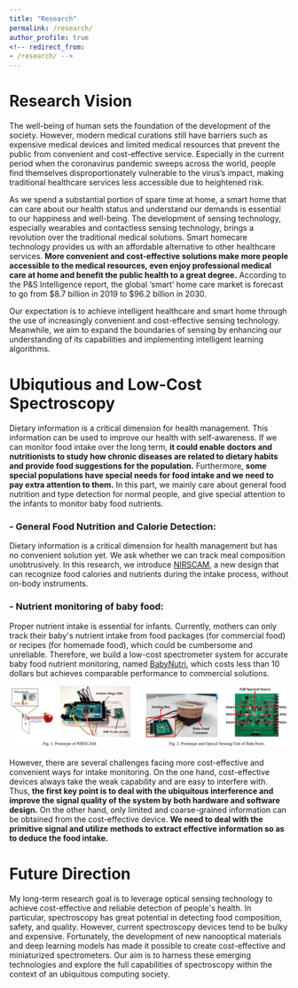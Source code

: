```yaml
---
title: "Research"
permalink: /research/
author_profile: true
<!-- redirect_from: 
- /research/ -->
---
```


# Research Vision
The well-being of human sets the foundation of the development of the society. However, modern medical curations still have barriers such as expensive medical devices and limited medical resources that prevent the public from convenient and cost-effective service. Especially in the current period when the coronavirus pandemic sweeps across the world, people find themselves disproportionately vulnerable to the virus’s impact, making traditional healthcare services less accessible due to heightened risk. 

As we spend a substantial portion of spare time at home, a smart home that can care about our health status and understand our demands is essential to our happiness and well-being. The development of sensing technology, especially wearables and contactless sensing technology, brings a revolution over the traditional medical solutions. Smart homecare technology provides us with an affordable alternative to other healthcare services. **More convenient and cost-effective solutions make more people accessible to the medical resources, even enjoy professional medical care at home and benefit the public health to a great degree.** According to the P&S Intelligence report, the global ‘smart’ home care market is forecast to go from $8.7 billion in 2019 to $96.2 billion in 2030. 

Our expectation is to achieve intelligent healthcare and smart home through the use of increasingly convenient and cost-effective sensing technology. Meanwhile, we aim to expand the boundaries of sensing by enhancing our understanding of its capabilities and implementing intelligent learning algorithms.

# Ubiqutious and Low-Cost Spectroscopy
Dietary information is a critical dimension for health management. This information can be used to improve our health with self-awareness. If we can monitor food intake over the long term, **it could enable doctors and nutritionists to study how chronic diseases are related to dietary habits and provide food suggestions for the population.** Furthermore, **some special populations have special needs for food intake and we need to pay extra attention to them.** In this part, we mainly care about general food nutrition and type detection for normal people, and give special attention to the infants to monitor baby food nutrients.
### - General Food Nutrition and Calorie Detection:  
Dietary information is a critical dimension for health management but has no convenient solution yet. We ask whether we can track meal composition unobtrusively. In this research, we introduce [NIRSCAM](https://ieeexplore.ieee.org/document/9745595), a new design that can recognize food calories and nutrients during the intake process, without on-body instruments. 
### - Nutrient monitoring of baby food: 
Proper nutrient intake is essential for infants. Currently, mothers can only track their baby's nutrient intake from food packages (for commercial food) or recipes (for homemade food), which could be cumbersome and unreliable. Therefore, we build a low-cost spectrometer system for accurate baby food nutrient monitoring, named [BabyNutri](https://dl.acm.org/doi/10.1145/3580858), which costs less than 10 dollars but achieves comparable performance to commercial solutions. 


<center class='half'>
<img src="/images/light-works.svg"/>
</center>

However, there are several challenges facing more cost-effective and convenient ways for intake monitoring. On the one hand, cost-effective devices always take the weak capability and are easy to interfere with. Thus, **the first key point is to deal with the ubiquitous interference and improve the signal quality of the system by both hardware and software design.** On the other hand, only limited and coarse-grained information can be obtained from the cost-effective device. **We need to deal with the primitive signal and utilize methods to extract effective information so as to deduce the food intake.**  

# Future Direction
My long-term research goal is to leverage optical sensing technology to achieve cost-effective and reliable detection of people's health. In particular, spectroscopy has great potential in detecting food composition, safety, and quality. However, current spectroscopy devices tend to be bulky and expensive. Fortunately, the development of new nanooptical materials and deep learning models has made it possible to create cost-effective and miniaturized spectrometers. Our aim is to harness these emerging technologies and explore the full capabilities of spectroscopy within the context of an ubiquitous computing society.
